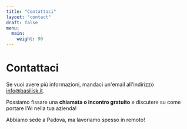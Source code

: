 ```yaml
---
title: "Contattaci"
layout: "contact"
draft: false
menu:
  main:
    weight: 90
---
```


# Contattaci

Se vuoi avere più informazioni, mandaci un'email all'indirizzo [info@basilisk.it](mailto:info@basilisk.it).

Possiamo fissare una **chiamata o incontro gratuito** e discutere su come portare l'AI nella tua azienda!

Abbiamo sede a Padova, ma lavoriamo spesso in remoto!
